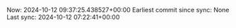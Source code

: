 Now: 2024-10-12 09:37:25.438527+00:00 Earliest commit since sync: None Last sync: 2024-10-12 07:22:41+00:00
